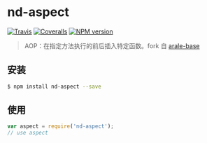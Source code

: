 # nd-aspect

[![Travis](https://img.shields.io/travis/ndfront/nd-aspect.svg?style=flat-square)](https://github.com/ndfront/nd-aspect)
[![Coveralls](https://img.shields.io/coveralls/ndfront/nd-aspect.svg?style=flat-square)](https://github.com/ndfront/nd-aspect)
[![NPM version](https://img.shields.io/npm/v/nd-aspect.svg?style=flat-square)](https://npmjs.org/package/nd-aspect)

> AOP：在指定方法执行的前后插入特定函数。fork 自 [arale-base](https://github.com/aralejs/base)

## 安装

```bash
$ npm install nd-aspect --save
```

## 使用

```js
var aspect = require('nd-aspect');
// use aspect
```
